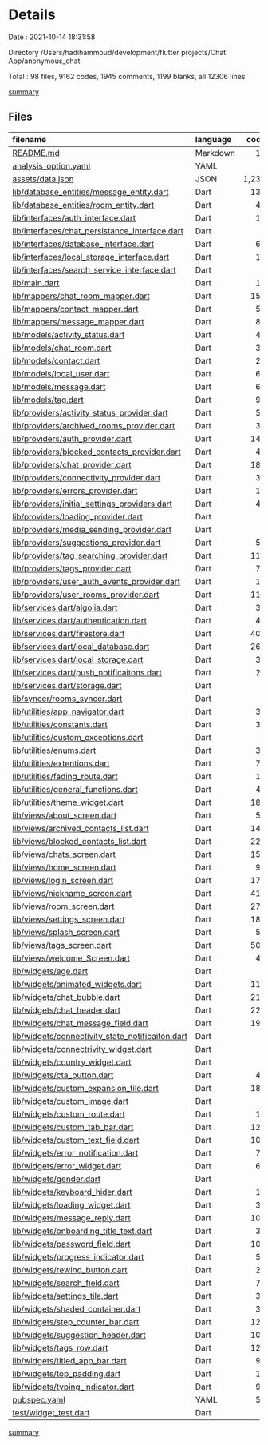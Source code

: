# Details

Date : 2021-10-14 18:31:58

Directory /Users/hadihammoud/development/flutter projects/Chat App/anonymous_chat

Total : 98 files,  9162 codes, 1945 comments, 1199 blanks, all 12306 lines

[summary](results.md)

## Files
| filename | language | code | comment | blank | total |
| :--- | :--- | ---: | ---: | ---: | ---: |
| [README.md](/README.md) | Markdown | 17 | 0 | 5 | 22 |
| [analysis_option.yaml](/analysis_option.yaml) | YAML | 1 | 0 | 1 | 2 |
| [assets/data.json](/assets/data.json) | JSON | 1,232 | 0 | 0 | 1,232 |
| [lib/database_entities/message_entity.dart](/lib/database_entities/message_entity.dart) | Dart | 136 | 15 | 19 | 170 |
| [lib/database_entities/room_entity.dart](/lib/database_entities/room_entity.dart) | Dart | 43 | 1 | 11 | 55 |
| [lib/interfaces/auth_interface.dart](/lib/interfaces/auth_interface.dart) | Dart | 15 | 14 | 9 | 38 |
| [lib/interfaces/chat_persistance_interface.dart](/lib/interfaces/chat_persistance_interface.dart) | Dart | 0 | 0 | 1 | 1 |
| [lib/interfaces/database_interface.dart](/lib/interfaces/database_interface.dart) | Dart | 61 | 1 | 30 | 92 |
| [lib/interfaces/local_storage_interface.dart](/lib/interfaces/local_storage_interface.dart) | Dart | 10 | 13 | 5 | 28 |
| [lib/interfaces/search_service_interface.dart](/lib/interfaces/search_service_interface.dart) | Dart | 7 | 0 | 4 | 11 |
| [lib/main.dart](/lib/main.dart) | Dart | 12 | 0 | 4 | 16 |
| [lib/mappers/chat_room_mapper.dart](/lib/mappers/chat_room_mapper.dart) | Dart | 159 | 15 | 34 | 208 |
| [lib/mappers/contact_mapper.dart](/lib/mappers/contact_mapper.dart) | Dart | 51 | 13 | 8 | 72 |
| [lib/mappers/message_mapper.dart](/lib/mappers/message_mapper.dart) | Dart | 81 | 13 | 15 | 109 |
| [lib/models/activity_status.dart](/lib/models/activity_status.dart) | Dart | 47 | 17 | 13 | 77 |
| [lib/models/chat_room.dart](/lib/models/chat_room.dart) | Dart | 33 | 0 | 8 | 41 |
| [lib/models/contact.dart](/lib/models/contact.dart) | Dart | 20 | 13 | 5 | 38 |
| [lib/models/local_user.dart](/lib/models/local_user.dart) | Dart | 64 | 0 | 13 | 77 |
| [lib/models/message.dart](/lib/models/message.dart) | Dart | 65 | 2 | 10 | 77 |
| [lib/models/tag.dart](/lib/models/tag.dart) | Dart | 90 | 0 | 15 | 105 |
| [lib/providers/activity_status_provider.dart](/lib/providers/activity_status_provider.dart) | Dart | 58 | 13 | 14 | 85 |
| [lib/providers/archived_rooms_provider.dart](/lib/providers/archived_rooms_provider.dart) | Dart | 36 | 13 | 12 | 61 |
| [lib/providers/auth_provider.dart](/lib/providers/auth_provider.dart) | Dart | 148 | 2 | 28 | 178 |
| [lib/providers/blocked_contacts_provider.dart](/lib/providers/blocked_contacts_provider.dart) | Dart | 47 | 13 | 13 | 73 |
| [lib/providers/chat_provider.dart](/lib/providers/chat_provider.dart) | Dart | 188 | 3 | 39 | 230 |
| [lib/providers/connectivity_provider.dart](/lib/providers/connectivity_provider.dart) | Dart | 33 | 14 | 8 | 55 |
| [lib/providers/errors_provider.dart](/lib/providers/errors_provider.dart) | Dart | 18 | 0 | 4 | 22 |
| [lib/providers/initial_settings_providers.dart](/lib/providers/initial_settings_providers.dart) | Dart | 44 | 16 | 16 | 76 |
| [lib/providers/loading_provider.dart](/lib/providers/loading_provider.dart) | Dart | 8 | 0 | 4 | 12 |
| [lib/providers/media_sending_provider.dart](/lib/providers/media_sending_provider.dart) | Dart | 0 | 40 | 7 | 47 |
| [lib/providers/suggestions_provider.dart](/lib/providers/suggestions_provider.dart) | Dart | 50 | 0 | 13 | 63 |
| [lib/providers/tag_searching_provider.dart](/lib/providers/tag_searching_provider.dart) | Dart | 119 | 17 | 31 | 167 |
| [lib/providers/tags_provider.dart](/lib/providers/tags_provider.dart) | Dart | 73 | 0 | 15 | 88 |
| [lib/providers/user_auth_events_provider.dart](/lib/providers/user_auth_events_provider.dart) | Dart | 15 | 14 | 7 | 36 |
| [lib/providers/user_rooms_provider.dart](/lib/providers/user_rooms_provider.dart) | Dart | 115 | 0 | 22 | 137 |
| [lib/services.dart/algolia.dart](/lib/services.dart/algolia.dart) | Dart | 30 | 0 | 9 | 39 |
| [lib/services.dart/authentication.dart](/lib/services.dart/authentication.dart) | Dart | 45 | 18 | 12 | 75 |
| [lib/services.dart/firestore.dart](/lib/services.dart/firestore.dart) | Dart | 404 | 3 | 54 | 461 |
| [lib/services.dart/local_database.dart](/lib/services.dart/local_database.dart) | Dart | 266 | 25 | 44 | 335 |
| [lib/services.dart/local_storage.dart](/lib/services.dart/local_storage.dart) | Dart | 34 | 0 | 11 | 45 |
| [lib/services.dart/push_notificaitons.dart](/lib/services.dart/push_notificaitons.dart) | Dart | 27 | 15 | 11 | 53 |
| [lib/services.dart/storage.dart](/lib/services.dart/storage.dart) | Dart | 0 | 33 | 11 | 44 |
| [lib/syncer/rooms_syncer.dart](/lib/syncer/rooms_syncer.dart) | Dart | 0 | 51 | 16 | 67 |
| [lib/utilities/app_navigator.dart](/lib/utilities/app_navigator.dart) | Dart | 36 | 0 | 3 | 39 |
| [lib/utilities/constants.dart](/lib/utilities/constants.dart) | Dart | 36 | 13 | 3 | 52 |
| [lib/utilities/custom_exceptions.dart](/lib/utilities/custom_exceptions.dart) | Dart | 6 | 13 | 4 | 23 |
| [lib/utilities/enums.dart](/lib/utilities/enums.dart) | Dart | 31 | 14 | 6 | 51 |
| [lib/utilities/extentions.dart](/lib/utilities/extentions.dart) | Dart | 76 | 0 | 10 | 86 |
| [lib/utilities/fading_route.dart](/lib/utilities/fading_route.dart) | Dart | 16 | 13 | 5 | 34 |
| [lib/utilities/general_functions.dart](/lib/utilities/general_functions.dart) | Dart | 45 | 15 | 12 | 72 |
| [lib/utilities/theme_widget.dart](/lib/utilities/theme_widget.dart) | Dart | 180 | 1 | 22 | 203 |
| [lib/views/about_screen.dart](/lib/views/about_screen.dart) | Dart | 59 | 14 | 4 | 77 |
| [lib/views/archived_contacts_list.dart](/lib/views/archived_contacts_list.dart) | Dart | 143 | 13 | 5 | 161 |
| [lib/views/blocked_contacts_list.dart](/lib/views/blocked_contacts_list.dart) | Dart | 229 | 14 | 10 | 253 |
| [lib/views/chats_screen.dart](/lib/views/chats_screen.dart) | Dart | 153 | 0 | 15 | 168 |
| [lib/views/home_screen.dart](/lib/views/home_screen.dart) | Dart | 99 | 0 | 12 | 111 |
| [lib/views/login_screen.dart](/lib/views/login_screen.dart) | Dart | 174 | 0 | 11 | 185 |
| [lib/views/nickname_screen.dart](/lib/views/nickname_screen.dart) | Dart | 413 | 13 | 24 | 450 |
| [lib/views/room_screen.dart](/lib/views/room_screen.dart) | Dart | 272 | 0 | 13 | 285 |
| [lib/views/settings_screen.dart](/lib/views/settings_screen.dart) | Dart | 186 | 2 | 5 | 193 |
| [lib/views/splash_screen.dart](/lib/views/splash_screen.dart) | Dart | 55 | 28 | 5 | 88 |
| [lib/views/tags_screen.dart](/lib/views/tags_screen.dart) | Dart | 508 | 0 | 29 | 537 |
| [lib/views/welcome_Screen.dart](/lib/views/welcome_Screen.dart) | Dart | 46 | 13 | 5 | 64 |
| [lib/widgets/age.dart](/lib/widgets/age.dart) | Dart | 0 | 289 | 29 | 318 |
| [lib/widgets/animated_widgets.dart](/lib/widgets/animated_widgets.dart) | Dart | 110 | 1 | 21 | 132 |
| [lib/widgets/chat_bubble.dart](/lib/widgets/chat_bubble.dart) | Dart | 217 | 13 | 11 | 241 |
| [lib/widgets/chat_header.dart](/lib/widgets/chat_header.dart) | Dart | 228 | 0 | 9 | 237 |
| [lib/widgets/chat_message_field.dart](/lib/widgets/chat_message_field.dart) | Dart | 191 | 14 | 24 | 229 |
| [lib/widgets/connectivity_state_notificaiton.dart](/lib/widgets/connectivity_state_notificaiton.dart) | Dart | 7 | 13 | 3 | 23 |
| [lib/widgets/connectrivity_widget.dart](/lib/widgets/connectrivity_widget.dart) | Dart | 0 | 14 | 5 | 19 |
| [lib/widgets/country_widget.dart](/lib/widgets/country_widget.dart) | Dart | 0 | 541 | 32 | 573 |
| [lib/widgets/cta_button.dart](/lib/widgets/cta_button.dart) | Dart | 40 | 0 | 5 | 45 |
| [lib/widgets/custom_expansion_tile.dart](/lib/widgets/custom_expansion_tile.dart) | Dart | 186 | 87 | 33 | 306 |
| [lib/widgets/custom_image.dart](/lib/widgets/custom_image.dart) | Dart | 0 | 98 | 14 | 112 |
| [lib/widgets/custom_route.dart](/lib/widgets/custom_route.dart) | Dart | 17 | 13 | 5 | 35 |
| [lib/widgets/custom_tab_bar.dart](/lib/widgets/custom_tab_bar.dart) | Dart | 121 | 2 | 15 | 138 |
| [lib/widgets/custom_text_field.dart](/lib/widgets/custom_text_field.dart) | Dart | 100 | 0 | 13 | 113 |
| [lib/widgets/error_notification.dart](/lib/widgets/error_notification.dart) | Dart | 72 | 0 | 5 | 77 |
| [lib/widgets/error_widget.dart](/lib/widgets/error_widget.dart) | Dart | 67 | 13 | 7 | 87 |
| [lib/widgets/gender.dart](/lib/widgets/gender.dart) | Dart | 0 | 134 | 10 | 144 |
| [lib/widgets/keyboard_hider.dart](/lib/widgets/keyboard_hider.dart) | Dart | 17 | 1 | 4 | 22 |
| [lib/widgets/loading_widget.dart](/lib/widgets/loading_widget.dart) | Dart | 34 | 0 | 3 | 37 |
| [lib/widgets/message_reply.dart](/lib/widgets/message_reply.dart) | Dart | 102 | 26 | 15 | 143 |
| [lib/widgets/onboarding_title_text.dart](/lib/widgets/onboarding_title_text.dart) | Dart | 37 | 0 | 3 | 40 |
| [lib/widgets/password_field.dart](/lib/widgets/password_field.dart) | Dart | 102 | 0 | 10 | 112 |
| [lib/widgets/progress_indicator.dart](/lib/widgets/progress_indicator.dart) | Dart | 50 | 13 | 4 | 67 |
| [lib/widgets/rewind_button.dart](/lib/widgets/rewind_button.dart) | Dart | 27 | 0 | 3 | 30 |
| [lib/widgets/search_field.dart](/lib/widgets/search_field.dart) | Dart | 78 | 1 | 9 | 88 |
| [lib/widgets/settings_tile.dart](/lib/widgets/settings_tile.dart) | Dart | 36 | 13 | 5 | 54 |
| [lib/widgets/shaded_container.dart](/lib/widgets/shaded_container.dart) | Dart | 31 | 14 | 4 | 49 |
| [lib/widgets/step_counter_bar.dart](/lib/widgets/step_counter_bar.dart) | Dart | 125 | 2 | 11 | 138 |
| [lib/widgets/suggestion_header.dart](/lib/widgets/suggestion_header.dart) | Dart | 101 | 3 | 6 | 110 |
| [lib/widgets/tags_row.dart](/lib/widgets/tags_row.dart) | Dart | 127 | 0 | 12 | 139 |
| [lib/widgets/titled_app_bar.dart](/lib/widgets/titled_app_bar.dart) | Dart | 99 | 0 | 7 | 106 |
| [lib/widgets/top_padding.dart](/lib/widgets/top_padding.dart) | Dart | 18 | 13 | 5 | 36 |
| [lib/widgets/typing_indicator.dart](/lib/widgets/typing_indicator.dart) | Dart | 98 | 13 | 15 | 126 |
| [pubspec.yaml](/pubspec.yaml) | YAML | 59 | 17 | 21 | 97 |
| [test/widget_test.dart](/test/widget_test.dart) | Dart | 0 | 24 | 7 | 31 |

[summary](results.md)